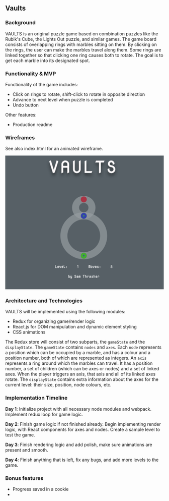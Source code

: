 ## Vaults

### Background

VAULTS is an original puzzle game based on combination puzzles like the
Rubik's Cube, the Lights Out puzzle, and similar games. The game board consists
of overlapping rings with marbles sitting on them. By clicking on the rings,
the user can make the marbles travel along them. Some rings are linked
together so that clicking one ring causes both to rotate. The goal is to get each
marble into its designated spot.

### Functionality & MVP  

Functionality of the game includes:  

- Click on rings to rotate, shift-click to rotate in opposite direction  
- Advance to next level when puzzle is completed
- Undo button

Other features:  
- Production readme

### Wireframes

See also index.html for an animated wireframe.

![wireframes](https://github.com/samthrasher/Vaults/blob/master/assets/img/wireframe.png)


### Architecture and Technologies

VAULTS will be implemented using the following modules:
- Redux for organizing game/render logic
- React.js for DOM manipulation and dynamic element styling
- CSS animations

The Redux store will consist of two subparts, the `gameState` and the `displayState`.
The `gameState` contains `nodes` and `axes`. Each `node` represents a position
which can be occupied by a marble, and has a colour and a position number,
both of which are represented as integers. An `axis` represents a ring
around which the marbles can travel. It has a position number, a set of children
(which can be axes or nodes) and a set of linked axes. When the player
triggers an axis, that axis and all of its linked axes rotate. The `displayState`
contains extra information about the axes for the current level:
their size, position, node colours, etc.


### Implementation Timeline

**Day 1**:
Initialize project with all necessary node modules and webpack. Implement redux loop for game logic.

**Day 2**:
Finish game logic if not finished already. Begin implementing render logic, with React components for axes and nodes. Create a sample level to test the game.

**Day 3**:
Finish rendering logic and add polish, make sure animations are present and smooth.

**Day 4**:
Finish anything that is left, fix any bugs, and add more levels to the game.


### Bonus features
- Progress saved in a cookie
- 

